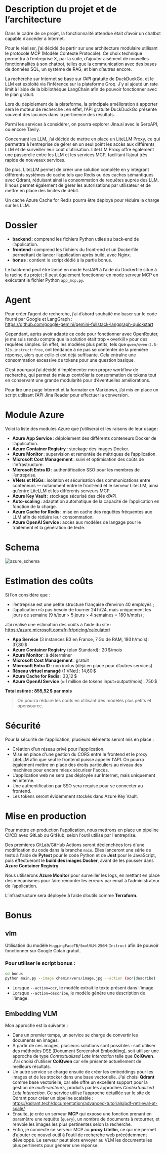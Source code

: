 # Description du projet et de l’architecture

Dans le cadre de ce projet, la fonctionnalité attendue était d’avoir un chatbot capable d’accéder à Internet.

Pour le réaliser, j’ai décidé de partir sur une architecture modulaire utilisant le protocole MCP (Modèle Contexte Protocole). Ce choix technique permettra à l’entreprise X, par la suite, d’ajouter aisément de nouvelles fonctionnalités à son chatbot, telles que la communication avec des bases de données SQL, un système de RAG, et bien d’autres encore.

La recherche sur Internet se base sur l’API gratuite de DuckDuckGo, et le LLM est exploité via l’inférence sur la plateforme Groq. J’y ai ajouté un rate limit à l’aide de la bibliothèque LangChain afin de pouvoir fonctionner avec le plan gratuit.

Lors du déploiement de la plateforme, la principale amélioration à apporter sera le moteur de recherche : en effet, l’API gratuite DuckDuckGo présente souvent des lacunes dans la pertinence des résultats.

Parmi les services à considérer, on pourra explorer Jina.ai avec le SerpAPI, ou encore Tavily.

Concernant les LLM, j’ai décidé de mettre en place un LiteLLM Proxy, ce qui permettra à l’entreprise de gérer en un seul point les accès aux différents LLM et de surveiller leur coût d’utilisation. LiteLLM Proxy offre également une passerelle entre les LLM et les services MCP, facilitant l’ajout très rapide de nouveaux services.

De plus, LiteLLM permet de créer une solution complète en y intégrant différents systèmes de cache tels que Redis ou des caches sémantiques avec Qdrant, réduisant ainsi la consommation de requêtes auprès des LLM. Il nous permet également de gérer les autorisations par utilisateur et de mettre en place des limites de débit.

Un cache Azure Cache for Redis pourra être déployé pour réduire la charge sur les LLM.  


# Dossier

- **backend** : comprend les fichiers Python utiles au back‑end de l’application.  
- **frontend** : comprend les fichiers du front‑end et un Dockerfile permettant de lancer l’application après build, avec Nginx.  
- **bonus** : contient le script dédié à la partie bonus.

Le back‑end peut être lancé en mode FastAPI à l’aide du Dockerfile situé à la racine du projet ; il peut également fonctionner en mode serveur MCP en exécutant le fichier Python `app_mcp.py`.  


# Agent

Pour créer l’agent de recherche, j’ai d’abord souhaité me baser sur le code fourni par Google et LangGraph :  
https://github.com/google-gemini/gemini-fullstack-langgraph-quickstart

Cependant, après avoir adapté ce code pour fonctionner avec OpenRouter, je me suis rendu compte que la solution était trop « overkill » pour des requêtes simples. En effet, les modèles plus petits, tels que `qwen/qwen-2.5-32b-instruct:free`, ont tendance à ne pas se contenter de la première réponse, alors que celle‑ci est déjà suffisante. Cela entraîne une consommation excessive de tokens pour une question basique.

C’est pourquoi j’ai décidé d’implémenter mon propre workflow de recherche, qui permet de mieux contrôler la consommation de tokens tout en conservant une grande modularité pour d’éventuelles améliorations.

Pour lire une page Internet et la formater en Markdown, j’ai mis en place un script utilisant l’API Jina Reader pour effectuer la conversion.  


# Module Azure

Voici la liste des modules Azure que j’utiliserai et les raisons de leur usage :

- **Azure App Service** : déploiement des différents conteneurs Docker de l’application.  
- **Azure Container Registry** : stockage des images Docker.  
- **Azure Monitor** : supervision et remontée de métriques de l’application.  
- **Microsoft Cost Management** : suivi et optimisation des coûts de l’infrastructure.  
- **Microsoft Entra ID** : authentification SSO pour les membres de l’entreprise.  
- **VNets et NSGs** : isolation et sécurisation des communications entre conteneurs — notamment entre le front‑end et le serveur LiteLLM, ainsi qu’entre LiteLLM et les différents serveurs MCP.  
- **Azure Key Vault** : stockage sécurisé des clés d’API.  
- **Auto‑scaling** : adaptation automatique de la capacité de l’application en fonction de la charge.  
- **Azure Cache for Redis** : mise en cache des requêtes fréquentes aux LLM afin de réduire leur consommation.  
- **Azure OpenAI Service** : accès aux modèles de langage pour le traitement et la génération de texte.  


# Schema

![azure_schema](./schema_app.png)

# Estimation des coûts

Si l’on considère que :  
- l’entreprise est une petite structure française d’environ 40 employés ;  
- l’application n’a pas besoin de tourner 24 h/24, mais uniquement les jours de semaine (9 h/jour × 5 jours × 4 semaines = 180 h/mois) ;

J’ai réalisé une estimation des coûts à l’aide du site : https://azure.microsoft.com/fr-fr/pricing/calculator/

- **App Service** (3 instances B3 en France, 7 Go de RAM, 180 h/mois) : 37,80 $  
- **Azure Container Registry** (plan Standard) : 20 $/mois  
- **Azure Monitor** : à déterminer  
- **Microsoft Cost Management** : gratuit  
- **Microsoft Entra ID** : non inclus (déjà en place pour d’autres services)  
- **Réseau virtuel managé** (1 VNet) : 14,60 $  
- **Azure Cache for Redis** : 33,12 $  
- **Azure OpenAI Service** (≈ 1 million de tokens input+output/mois) : 750 $

**Total estimé : 855,52 $ par mois**

> On pourra réduire les coûts en utilisant des modèles plus petits et opensource.  

# Sécurité

Pour la sécurité de l'application, plusieurs éléments seront mis en place :

- Création d'un réseau privé pour l'application.  
- Mise en place d'une gestion du CORS entre le frontend et le proxy LiteLLM afin que seul le frontend puisse appeler l'API. On pourra également mettre en place des droits particuliers au niveau des machines pour encore mieux sécuriser l'accès.  
- L'application web ne sera pas déployée sur Internet, mais uniquement en interne.  
- Une authentification par SSO sera requise pour se connecter au frontend.  
- Les tokens seront évidemment stockés dans Azure Key Vault.


# Mise en production

Pour mettre en production l'application, nous mettrons en place un pipeline CI/CD avec GitLab ou GitHub, selon l'outil utilisé par l'entreprise.

Des premières GitLab/GitHub Actions seront déclenchées lors d'une modification du code dans la branche `main`. Elles lanceront une série de tests à l'aide de **Pytest** pour le code Python et de **Jest** pour le JavaScript, puis effectueront le **build des images Docker**, avant de les pousser dans **Azure Container Registry**.

Nous utiliserons **Azure Monitor** pour surveiller les logs, en mettant en place des mécanismes pour faire remonter les erreurs par email à l’administrateur de l’application.

L’infrastructure sera déployée à l’aide d’outils comme **Terraform**.




# Bonus 
## vlm
Utilisation du modèle `HuggingFaceTB/SmolVLM-256M-Instruct` afin de pouvoir fonctionner sur Google Colab gratuit.

### Pour utiliser le script bonus :

```bash
cd bonus
python main.py --image chemin/vers/image.jpg --action (ocr|describe)
```
- Lorsque `--action=ocr`, le modèle extrait le texte présent dans l'image.
- Lorsque `--action=describe`, le modèle génère une description de l'image.

## Embedding VLM

Mon approche est la suivante :

- Dans un premier temps, un service se charge de convertir les documents en images.
- À partir de ces images, plusieurs solutions sont possibles : soit utiliser des méthodes DSE (Document Screenshot Embedding), soit utiliser une approche de type *Contextualized Late Interaction* telle que **ColQwen**. J'ai choisi d'utiliser **ColQwen** car elle présente actuellement de meilleurs résultats.
- Un autre service se charge ensuite de créer les embeddings pour les images et de les stocker dans une base vectorielle. J'ai choisi **Qdrant** comme base vectorielle, car elle offre un excellent support pour la gestion de *multi-vecteurs*, produits par les approches *Contextualized Late Interaction*. Ce service utilise l’approche détaillée sur le site de Qdrant pour créer un pipeline scalable :   https://qdrant.tech/documentation/advanced-tutorials/pdf-retrieval-at-scale/
- Ensuite, je crée un serveur **MCP** qui expose une fonction prenant en paramètre une requête (`query`), un nombre de documents à retourner, et renvoie les images les plus pertinentes selon la recherche.
- Enfin, je connecte ce serveur MCP au **proxy Litellm**, ce qui me permet d’ajouter ce nouvel outil à l’outil de recherche web précédemment développé. Le serveur peut alors envoyer au VLM les documents les plus pertinents pour générer une réponse.
